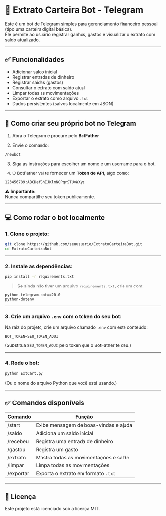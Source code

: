 
# 🤖 Extrato Carteira Bot - Telegram

Este é um bot de Telegram simples para gerenciamento financeiro pessoal (tipo uma carteira digital básica).  
Ele permite ao usuário registrar ganhos, gastos e visualizar o extrato com saldo atualizado.

---

## ✅ Funcionalidades

- Adicionar saldo inicial
- Registrar entradas de dinheiro
- Registrar saídas (gastos)
- Consultar o extrato com saldo atual
- Limpar todas as movimentações
- Exportar o extrato como arquivo `.txt`
- Dados persistentes (salvos localmente em JSON)

---

## 🚀 Como criar seu próprio bot no Telegram

1. Abra o Telegram e procure pelo **BotFather**

2. Envie o comando:

```
/newbot
```

3. Siga as instruções para escolher um nome e um username para o bot.

4. O BotFather vai te fornecer um **Token de API**, algo como:

```
123456789:ABCDefGhIJKlmNOPqrSTUvWXyz
```

**⚠️ Importante:**  
Nunca compartilhe seu token publicamente.

---

## 💻 Como rodar o bot localmente

### 1. Clone o projeto:

```bash
git clone https://github.com/seuusuario/ExtratoCarteiraBot.git
cd ExtratoCarteiraBot
```

---

### 2. Instale as dependências:

```bash
pip install -r requirements.txt
```

> Se ainda não tiver um arquivo `requirements.txt`, crie um com:

```
python-telegram-bot==20.0
python-dotenv
```

---

### 3. Crie um arquivo `.env` com o token do seu bot:

Na raiz do projeto, crie um arquivo chamado `.env` com este conteúdo:

```
BOT_TOKEN=SEU_TOKEN_AQUI
```

(Substitua `SEU_TOKEN_AQUI` pelo token que o BotFather te deu.)

---

### 4. Rode o bot:

```bash
python ExtCart.py
```

(Ou o nome do arquivo Python que você está usando.)

---

## ✅ Comandos disponíveis

| Comando          | Função                                    |
|------------------|-------------------------------------------|
| /start           | Exibe mensagem de boas-vindas e ajuda     |
| /saldo <valor>   | Adiciona um saldo inicial                 |
| /recebeu <v> <d> | Registra uma entrada de dinheiro          |
| /gastou <v> <d>  | Registra um gasto                         |
| /extrato         | Mostra todas as movimentações e saldo     |
| /limpar          | Limpa todas as movimentações              |
| /exportar        | Exporta o extrato em formato `.txt`       |


---

## 📃 Licença

Este projeto está licenciado sob a licença MIT.

